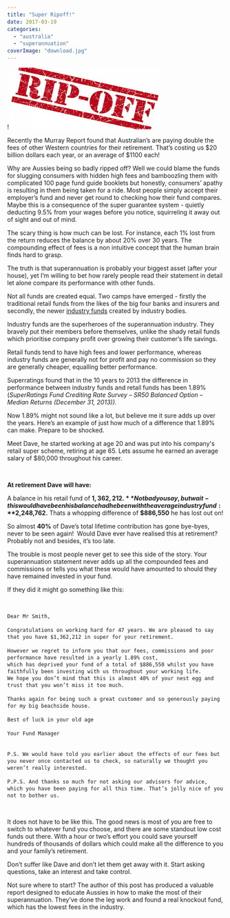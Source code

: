 ```yaml
---
title: "Super Ripoff!"
date: 2017-03-19
categories: 
  - "australia"
  - "superannuation"
coverImage: "download.jpg"
---
```


!![](images/download.jpg)

Recently the Murray Report found that Australian’s are paying double the fees of other Western 
countries for their retirement. 
That’s costing us $20 billion dollars each year, or an average of $1100 each!

<!-- more -->

Why are Aussies being so badly ripped off? Well we could blame the funds for slugging consumers with hidden high fees and bamboozling them with complicated 100 page fund guide booklets but honestly, consumers’ apathy is resulting in them being taken for a ride. Most people simply accept their employer’s fund and never get round to checking how their fund compares. Maybe this is a consequence of the super guarantee system - quietly deducting 9.5% from your wages before you notice, squirreling it away out of sight and out of mind.

The scary thing is how much can be lost. For instance, each 1% lost from the return reduces the balance by about 20% over 30 years. The compounding effect of fees is a non intuitive concept that the human brain finds hard to grasp.

The truth is that superannuation is probably your biggest asset (after your house), yet I’m willing to bet how rarely people read their statement in detail let alone compare its performance with other funds.

Not all funds are created equal. Two camps have emerged - firstly the traditional retail funds from the likes of the big four banks and insurers and secondly, the newer [industry funds](http://www.industrysuper.com/) created by industry bodies.

Industry funds are the superheroes of the superannuation industry. They bravely put their members before themselves, unlike the shady retail funds which prioritise company profit over growing their customer’s life savings.

Retail funds tend to have high fees and lower performance, whereas industry funds are generally not for profit and pay no commission so they are generally cheaper, equalling better performance.

Superratings found that in the 10 years to 2013 the difference in performance between industry funds and retail funds has been 1.89% (_SuperRatings Fund Crediting Rate Survey – SR50 Balanced Option – Median Returns (December 31, 2013))._

Now 1.89% might not sound like a lot, but believe me it sure adds up over the years. Here’s an example of just how much of a difference that 1.89% can make. Prepare to be shocked.

Meet Dave, he started working at age 20 and was put into his company's retail super scheme, retiring at age 65. Lets assume he earned an average salary of $80,000 throughout his career.

 

**At retirement Dave will have:**

A balance in his retail fund of **$1,362,212.** Not bad you say, but wait - this would have been his balance had he been with the average industry fund:  **$2,248,762.** Thats a whopping difference of **$886,550** he has lost out on!

So almost **40%** of Dave’s total lifetime contribution has gone bye-byes, never to be seen again!  Would Dave ever have realised this at retirement? Probably not and besides, it’s too late.

The trouble is most people never get to see this side of the story. Your superannuation statement never adds up all the compounded fees and commissions or tells you what these would have amounted to should they have remained invested in your fund.

If they did it might go something like this:

 

```
Dear Mr Smith,

Congratulations on working hard for 47 years. We are pleased to say that you have $1,362,212 in super for your retirement.

However we regret to inform you that our fees, commissions and poor performance have resulted in a yearly 1.89% cost, 
which has deprived your fund of a total of $886,550 whilst you have faithfully been investing with us throughout your working life. 
We hope you don’t mind that this is almost 40% of your nest egg and trust that you won’t miss it too much.

Thanks again for being such a great customer and so generously paying for my big beachside house.

Best of luck in your old age

Your Fund Manager


P.S. We would have told you earlier about the effects of our fees but you never once contacted us to check, so naturally we thought you weren’t really interested.

P.P.S. And thanks so much for not asking our advisors for advice, which you have been paying for all this time. That’s jolly nice of you not to bother us.
```

 

It does not have to be like this. The good news is most of you are free to switch to whatever fund you choose, and there are some standout low cost funds out there. With a hour or two’s effort you could save yourself hundreds of thousands of dollars which could make all the difference to you and your family’s retirement.

Don’t suffer like Dave and don’t let them get away with it. Start asking questions, take an interest and take control.

Not sure where to start? The author of this post has produced a valuable report designed to educate Aussies in how to make the most of their superannuation. They’ve done the leg work and found a real knockout fund, which has the lowest fees in the industry.
